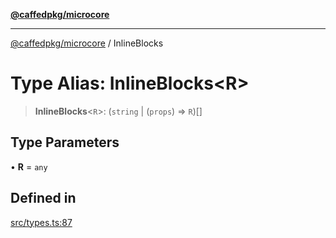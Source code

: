 [**@caffedpkg/microcore**](../README.md)

***

[@caffedpkg/microcore](../globals.md) / InlineBlocks

# Type Alias: InlineBlocks\<R\>

> **InlineBlocks**\<`R`\>: (`string` \| (`props`) => `R`)[]

## Type Parameters

• **R** = `any`

## Defined in

[src/types.ts:87](https://github.com/caffed/microcore/blob/3444f5042af4893783a848f270124aa74f8db032/src/types.ts#L87)
